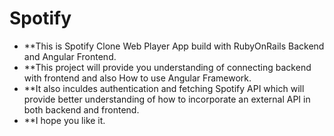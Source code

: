 # Spotify
* **This is Spotify Clone Web Player App build with RubyOnRails Backend and Angular Frontend.
* **This project will provide you understanding of connecting backend with frontend and also How to use Angular Framework.
* **It also inculdes authentication and fetching Spotify API which will provide better understanding of how to incorporate an external API in both backend and frontend.
* **I hope you like it.
